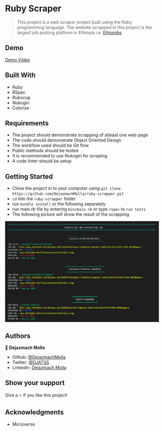 # Ruby Scraper
> This project is a web scraper project built using the Ruby programming language. The website scrapped in this project is the largest job posting platform in Ethiopia i.e. [Ethiojobs](https://www.ethiojobs.net)

## Demo

[Demo Video](https://youtu.be/srQt5iKcu-Y)

## Built With
- Ruby
- RSpec
- Rubocop
- Nokogiri
- Colorize

## Requirements
- The project should demonstrate scrapping of atleast one web page
- The code should demonstrate Object Oriented Design
- The workflow used should be Git flow
- Public methods should be tested
- It is recommended to use Nokogiri for scraping
- A code linter should be setup

## Getting Started
- Clone the project in to your computer using `git clone https://github.com/DejazmachMolla/ruby-scrapper.git` 
- `cd` into the `ruby-scrapper` folder
- run `bundle install` or the following separately
- run main.rb file by entering `bin/main.rb` or type `rspec` to `run tests`
- The following picture will show the result of the scrapping

![screenshot](./lib/ruby_scraper.PNG)

## Authors

:bust_in_silhouette: **Dejazmach Molla**

- Github: [@DejazmachMolla](https://github.com/DejazmachMolla)
- Twitter: [@DJATSS](https://twitter.com/DJATSS)
- Linkedin: [Dejazmach Molla](https://www.linkedin.com/in/dejazmach-getachew-027aabaa/)

## Show your support

Give a ⭐️ if you like this project!

## Acknowledgments

- Microverse